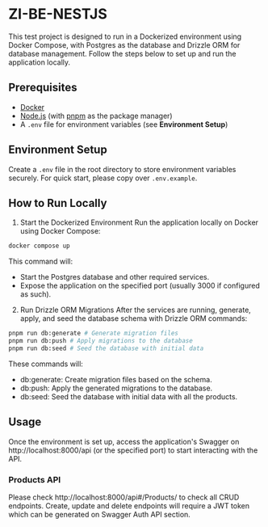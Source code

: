 # ZI-BE-NESTJS

This test project is designed to run in a Dockerized environment using Docker Compose, with Postgres as the database and Drizzle ORM for database management. Follow the steps below to set up and run the application locally.

## Prerequisites

- [Docker](https://www.docker.com/get-started)
- [Node.js](https://nodejs.org/) (with [pnpm](https://pnpm.io/) as the package manager)
- A `.env` file for environment variables (see **Environment Setup**)

## Environment Setup

Create a `.env` file in the root directory to store environment variables securely.
For quick start, please copy over `.env.example`.

## How to Run Locally

1. Start the Dockerized Environment
   Run the application locally on Docker using Docker Compose:

```bash
docker compose up
```

This command will:

- Start the Postgres database and other required services.
- Expose the application on the specified port (usually 3000 if configured as such).

2. Run Drizzle ORM Migrations
   After the services are running, generate, apply, and seed the database schema with Drizzle ORM commands:

```bash
pnpm run db:generate # Generate migration files
pnpm run db:push # Apply migrations to the database
pnpm run db:seed # Seed the database with initial data
```

These commands will:

- db:generate: Create migration files based on the schema.
- db:push: Apply the generated migrations to the database.
- db:seed: Seed the database with initial data with all the products.

## Usage

Once the environment is set up, access the application's Swagger on http://localhost:8000/api (or the specified port) to start interacting with the API.

### Products API

Please check http://localhost:8000/api#/Products/ to check all CRUD endpoints. Create, update and delete endpoints will require a JWT token which can be generated on Swagger Auth API section.

